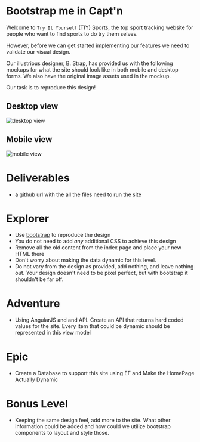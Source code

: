 # Bootstrap me in Capt'n 

Welcome to `Try It Yourself` (TIY) Sports, the top sport tracking website for people who want to find sports to do try them selves. 

However, before we can get started implementing our features we need to validate our visual design.

Our illustrious designer, B. Strap, has provided us with the following mockups for what the site should look like in both mobile and desktop forms. We also have the original image assets used in the mockup.

Our task is to reproduce this design!

## Desktop view

![desktop view](https://i.imgur.com/gK8Uanp.png)

## Mobile view

![mobile view](https://i.imgur.com/25LDfsz.png)


# Deliverables
- a github url with the all the files need to run the site

# Explorer

- Use [bootstrap](http://getbootstrap.com/docs/3.3/) to reproduce the design
- You do not need to add *any* additional CSS to achieve this design
- Remove all the old content from the index page and place your new HTML there
- Don't worry about making the data dynamic for this level. 
- Do not vary from the design as provided, add nothing, and leave nothing out. Your design doesn't need to be pixel perfect, but with bootstrap it shouldn't be far off.


# Adventure

- Using AngularJS and and API. Create an API that returns hard coded values for the site. Every item that could be dynamic should be represented in this view model

# Epic
 - Create a Database to support this site using EF and  Make the HomePage Actually Dynamic


# Bonus Level

- Keeping the same design feel, add more to the site. What other information could be added and how could we utilize bootstrap components to layout and style those.